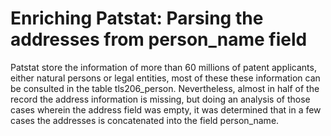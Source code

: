 # Enriching Patstat: Parsing the addresses from person_name field

Patstat store the information of more than 60 millions of patent applicants, either natural persons or legal entities, most of these these information can be consulted in the table tls206_person. Nevertheless, almost in half of the record the address information is missing, but doing an analysis of those cases wherein the address field was empty, it was determined that in a few cases the addresses is concatenated into the field person_name.
